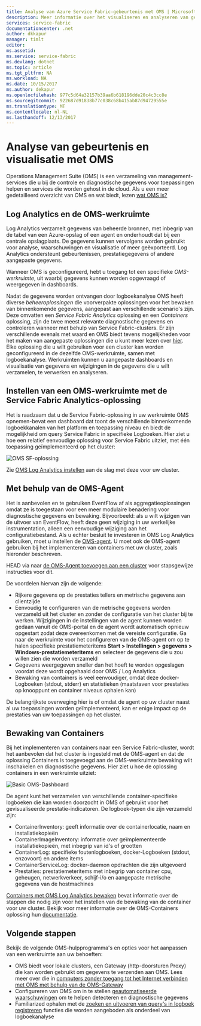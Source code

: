 ```yaml
---
title: Analyse van Azure Service Fabric-gebeurtenis met OMS | Microsoft Docs
description: Meer informatie over het visualiseren en analyseren van gebeurtenissen met OMS voor controle en diagnostische gegevens van Azure Service Fabric-clusters.
services: service-fabric
documentationcenter: .net
author: dkkapur
manager: timlt
editor: 
ms.assetid: 
ms.service: service-fabric
ms.devlang: dotnet
ms.topic: article
ms.tgt_pltfrm: NA
ms.workload: NA
ms.date: 10/15/2017
ms.author: dekapur
ms.openlocfilehash: 977c5d64a32157b39aa6b618196dde20c4c3cc8e
ms.sourcegitcommit: 922687d91838b77c038c68b415ab87d94729555e
ms.translationtype: MT
ms.contentlocale: nl-NL
ms.lasthandoff: 12/13/2017
---
```

# <a name="event-analysis-and-visualization-with-oms"></a>Analyse van gebeurtenis en visualisatie met OMS

Operations Management Suite (OMS) is een verzameling van management-services die u bij de controle en diagnostische gegevens voor toepassingen helpen en services die worden gehost in de cloud. Als u een meer gedetailleerd overzicht van OMS en wat biedt, lezen [wat OMS is?](../operations-management-suite/operations-management-suite-overview.md)

## <a name="log-analytics-and-the-oms-workspace"></a>Log Analytics en de OMS-werkruimte

Log Analytics verzamelt gegevens van beheerde bronnen, met inbegrip van de tabel van een Azure-opslag of een agent en onderhoudt dat bij een centrale opslagplaats. De gegevens kunnen vervolgens worden gebruikt voor analyse, waarschuwingen en visualisatie of meer geëxporteerd. Log Analytics ondersteunt gebeurtenissen, prestatiegegevens of andere aangepaste gegevens.

Wanneer OMS is geconfigureerd, hebt u toegang tot een specifieke *OMS-werkruimte*, uit waarbij gegevens kunnen worden opgevraagd of weergegeven in dashboards.

Nadat de gegevens worden ontvangen door logboekanalyse OMS heeft diverse *beheeroplossingen* die voorverpakte oplossingen voor het bewaken van binnenkomende gegevens, aangepast aan verschillende scenario's zijn. Deze omvatten een *Service Fabric Analytics* oplossing en een *Containers* oplossing, zijn de twee meest relevante diagnostische gegevens en controleren wanneer met behulp van Service Fabric-clusters. Er zijn verschillende evenals met waard en OMS biedt tevens mogelijkheden voor het maken van aangepaste oplossingen die u kunt meer lezen over [hier](../operations-management-suite/operations-management-suite-solutions.md). Elke oplossing die u wilt gebruiken voor een cluster kan worden geconfigureerd in de dezelfde OMS-werkruimte, samen met logboekanalyse. Werkruimten kunnen u aangepaste dashboards en visualisatie van gegevens en wijzigingen in de gegevens die u wilt verzamelen, te verwerken en analyseren.

## <a name="setting-up-an-oms-workspace-with-the-service-fabric-analytics-solution"></a>Instellen van een OMS-werkruimte met de Service Fabric Analytics-oplossing
Het is raadzaam dat u de Service Fabric-oplossing in uw werkruimte OMS opnemen-bevat een dashboard dat toont de verschillende binnenkomende logboekkanalen van het platform en toepassing niveau en biedt de mogelijkheid om query Service Fabric in specifieke Logboeken. Hier ziet u hoe een relatief eenvoudige oplossing voor Service Fabric uitziet, met één toepassing geïmplementeerd op het cluster:

![OMS SF-oplossing](media/service-fabric-diagnostics-event-analysis-oms/service-fabric-solution.png)

Zie [OMS Log Analytics instellen](service-fabric-diagnostics-oms-setup.md) aan de slag met deze voor uw cluster.

## <a name="using-the-oms-agent"></a>Met behulp van de OMS-Agent

Het is aanbevolen en te gebruiken EventFlow af als aggregatieoplossingen omdat ze is toegestaan voor een meer modulaire benadering voor diagnostische gegevens en bewaking. Bijvoorbeeld: als u wilt wijzigen van de uitvoer van EventFlow, heeft deze geen wijziging in uw werkelijke instrumentation, alleen een eenvoudige wijziging aan het configuratiebestand. Als u echter besluit te investeren in OMS Log Analytics gebruiken, moet u instellen de [OMS-agent](../log-analytics/log-analytics-windows-agent.md). U moet ook de OMS-agent gebruiken bij het implementeren van containers met uw cluster, zoals hieronder beschreven. 

HEAD via naar [de OMS-Agent toevoegen aan een cluster](service-fabric-diagnostics-oms-agent.md) voor stapsgewijze instructies voor dit.

De voordelen hiervan zijn de volgende:

* Rijkere gegevens op de prestaties tellers en metrische gegevens aan clientzijde
* Eenvoudig te configureren van de metrische gegevens worden verzameld uit het cluster en zonder de configuratie van het cluster bij te werken. Wijzigingen in de instellingen van de agent kunnen worden gedaan vanuit de OMS-portal en de agent wordt automatisch opnieuw opgestart zodat deze overeenkomen met de vereiste configuratie. Ga naar de werkruimte voor het configureren van de OMS-agent om op te halen specifieke prestatiemeteritems **Start > Instellingen > gegevens > Windows-prestatiemeteritems** en selecteer de gegevens die u zou willen zien die worden verzameld
* Gegevens weergegeven sneller dan het hoeft te worden opgeslagen voordat deze wordt opgehaald door OMS / Log Analytics
* Bewaking van containers is veel eenvoudiger, omdat deze docker-Logboeken (stdout, stderr) en statistieken (maatstaven voor prestaties op knooppunt en container niveaus ophalen kan)

De belangrijkste overweging hier is of omdat de agent op uw cluster naast al uw toepassingen worden geïmplementeerd, kan er enige impact op de prestaties van uw toepassingen op het cluster.

## <a name="monitoring-containers"></a>Bewaking van Containers

Bij het implementeren van containers naar een Service Fabric-cluster, wordt het aanbevolen dat het cluster is ingesteld met de OMS-agent en dat de oplossing Containers is toegevoegd aan de OMS-werkruimte bewaking wilt inschakelen en diagnostische gegevens. Hier ziet u hoe de oplossing containers in een werkruimte uitziet:

![Basic OMS-Dashboard](./media/service-fabric-diagnostics-event-analysis-oms/oms-containers-dashboard.png)

De agent kunt het verzamelen van verschillende container-specifieke logboeken die kan worden doorzocht in OMS of gebruikt voor het gevisualiseerde prestatie-indicatoren. De logboek-typen die zijn verzameld zijn:

* ContainerInventory: geeft informatie over de containerlocatie, naam en installatiekopieën
* ContainerImageInventory: informatie over geïmplementeerde installatiekopieën, met inbegrip van id's of grootten
* ContainerLog: specifieke foutenlogboeken, docker-Logboeken (stdout, enzovoort) en andere items
* ContainerServiceLog: docker-daemon opdrachten die zijn uitgevoerd
* Prestaties: prestatiemeteritems met inbegrip van container cpu, geheugen, netwerkverkeer, schijf-i/o en aangepaste metrische gegevens van de hostmachines

[Containers met OMS Log Analytics bewaken](service-fabric-diagnostics-oms-containers.md) bevat informatie over de stappen die nodig zijn voor het instellen van de bewaking van de container voor uw cluster. Bekijk voor meer informatie over de OMS-Containers oplossing hun [documentatie](../log-analytics/log-analytics-containers.md).

## <a name="next-steps"></a>Volgende stappen

Bekijk de volgende OMS-hulpprogramma's en opties voor het aanpassen van een werkruimte aan uw behoeften:

* OMS biedt voor lokale clusters, een Gateway (http-doorsturen Proxy) die kan worden gebruikt om gegevens te verzenden aan OMS. Lees meer over die in [computers zonder toegang tot het Internet verbinden met OMS met behulp van de OMS-Gateway](../log-analytics/log-analytics-oms-gateway.md)
* Configureren van OMS om in te stellen [geautomatiseerde waarschuwingen](../log-analytics/log-analytics-alerts.md) om te helpen detecteren en diagnostische gegevens
* Familiarized ophalen met de [zoeken en uitvoeren van query's in logboek registreren](../log-analytics/log-analytics-log-searches.md) functies die worden aangeboden als onderdeel van logboekanalyse